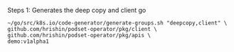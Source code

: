 Steps 1:
Generates the deep copy and client go

```
~/go/src/k8s.io/code-generator/generate-groups.sh "deepcopy,client" \
github.com/hrishin/podset-operator/pkg/client \
github.com/hrishin/podset-operator/pkg/apis \
demo:v1alpha1
```